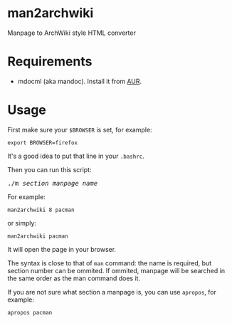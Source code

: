 man2archwiki
============
Manpage to ArchWiki style HTML converter

Requirements
============
* mdocml (aka mandoc). Install it from [AUR](https://aur.archlinux.org/packages/mdocml/).

Usage
============
First make sure your `$BROWSER` is set, for example:

    export BROWSER=firefox

It's a good idea to put that line in your `.bashrc`.

Then you can run this script:
<pre>
./m <i>section</i> <i>manpage_name</i>
</pre>
For example:

    man2archwiki 8 pacman

or simply:

	man2archwiki pacman

It will open the page in your browser.

The syntax is close to that of `man` command: the name is required, but section
number can be ommited. If ommited, manpage will be searched in the same order as the
man command does it.

If you are not sure what section a manpage is, you can use `apropos`, for example:

    apropos pacman

